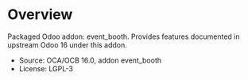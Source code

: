 # Overview

Packaged Odoo addon: event_booth. Provides features documented in upstream Odoo 16 under this addon.

- Source: OCA/OCB 16.0, addon event_booth
- License: LGPL-3
